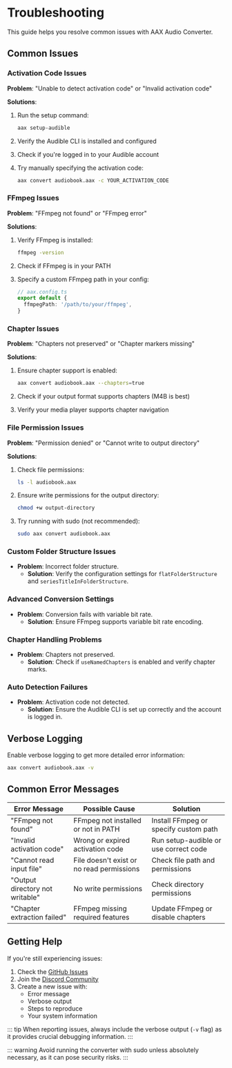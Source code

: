 # Troubleshooting

This guide helps you resolve common issues with AAX Audio Converter.

## Common Issues

### Activation Code Issues

**Problem**: "Unable to detect activation code" or "Invalid activation code"

**Solutions**:

1. Run the setup command:

   ```bash
   aax setup-audible
   ```

2. Verify the Audible CLI is installed and configured
3. Check if you're logged in to your Audible account
4. Try manually specifying the activation code:

   ```bash
   aax convert audiobook.aax -c YOUR_ACTIVATION_CODE
   ```

### FFmpeg Issues

**Problem**: "FFmpeg not found" or "FFmpeg error"

**Solutions**:

1. Verify FFmpeg is installed:

   ```bash
   ffmpeg -version
   ```

2. Check if FFmpeg is in your PATH
3. Specify a custom FFmpeg path in your config:

   ```typescript
   // aax.config.ts
   export default {
     ffmpegPath: '/path/to/your/ffmpeg',
   }
   ```

### Chapter Issues

**Problem**: "Chapters not preserved" or "Chapter markers missing"

**Solutions**:

1. Ensure chapter support is enabled:

   ```bash
   aax convert audiobook.aax --chapters=true
   ```

2. Check if your output format supports chapters (M4B is best)
3. Verify your media player supports chapter navigation

### File Permission Issues

**Problem**: "Permission denied" or "Cannot write to output directory"

**Solutions**:

1. Check file permissions:

   ```bash
   ls -l audiobook.aax
   ```

2. Ensure write permissions for the output directory:

   ```bash
   chmod +w output-directory
   ```

3. Try running with sudo (not recommended):

   ```bash
   sudo aax convert audiobook.aax
   ```

### Custom Folder Structure Issues

- **Problem**: Incorrect folder structure.
  - **Solution**: Verify the configuration settings for `flatFolderStructure` and `seriesTitleInFolderStructure`.

### Advanced Conversion Settings

- **Problem**: Conversion fails with variable bit rate.
  - **Solution**: Ensure FFmpeg supports variable bit rate encoding.

### Chapter Handling Problems

- **Problem**: Chapters not preserved.
  - **Solution**: Check if `useNamedChapters` is enabled and verify chapter marks.

### Auto Detection Failures

- **Problem**: Activation code not detected.
  - **Solution**: Ensure the Audible CLI is set up correctly and the account is logged in.

## Verbose Logging

Enable verbose logging to get more detailed error information:

```bash
aax convert audiobook.aax -v
```

## Common Error Messages

| Error Message | Possible Cause | Solution |
|--------------|----------------|----------|
| "FFmpeg not found" | FFmpeg not installed or not in PATH | Install FFmpeg or specify custom path |
| "Invalid activation code" | Wrong or expired activation code | Run setup-audible or use correct code |
| "Cannot read input file" | File doesn't exist or no read permissions | Check file path and permissions |
| "Output directory not writable" | No write permissions | Check directory permissions |
| "Chapter extraction failed" | FFmpeg missing required features | Update FFmpeg or disable chapters |

## Getting Help

If you're still experiencing issues:

1. Check the [GitHub Issues](https://github.com/stacksjs/aax/issues)
2. Join the [Discord Community](https://discord.gg/stacksjs)
3. Create a new issue with:
   - Error message
   - Verbose output
   - Steps to reproduce
   - Your system information

::: tip
When reporting issues, always include the verbose output (`-v` flag) as it provides crucial debugging information.
:::

::: warning
Avoid running the converter with sudo unless absolutely necessary, as it can pose security risks.
:::

